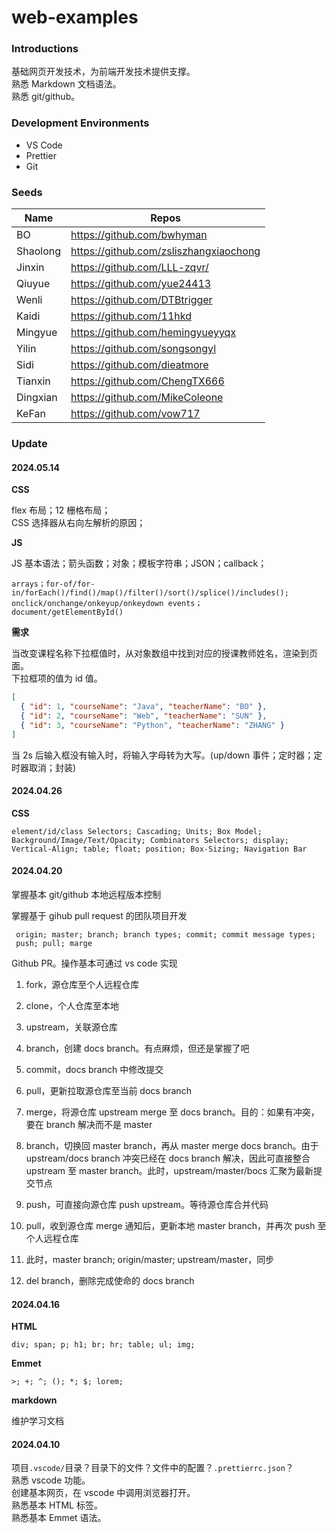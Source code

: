 # web-examples

### Introductions

基础网页开发技术，为前端开发技术提供支撑。  
熟悉 Markdown 文档语法。  
熟悉 git/github。

### Development Environments

- VS Code
- Prettier
- Git

### Seeds

| Name     | Repos                                  |
| -------- | -------------------------------------- |
| BO       | https://github.com/bwhyman             |
| Shaolong | https://github.com/zsliszhangxiaochong |
| Jinxin   | https://github.com/LLL-zqvr/           |
| Qiuyue   | https://github.com/yue24413            |
| Wenli    | https://github.com/DTBtrigger          |
| Kaidi    | https://github.com/11hkd               |
| Mingyue  | https://github.com/hemingyueyyqx       |
| Yilin    | https://github.com/songsongyl          |
| Sidi     | https://github.com/dieatmore           |
| Tianxin  | https://github.com/ChengTX666          |
| Dingxian | https://github.com/MikeColeone         |
| KeFan    | https://github.com/vow717              |

### Update

#### 2024.05.14

**CSS**

flex 布局；12 栅格布局；  
CSS 选择器从右向左解析的原因；

**JS**

JS 基本语法；箭头函数；对象；模板字符串；JSON；callback；

```shell
arrays；for-of/for-in/forEach()/find()/map()/filter()/sort()/splice()/includes();
onclick/onchange/onkeyup/onkeydown events；
document/getElementById()
```

**需求**

当改变课程名称下拉框值时，从对象数组中找到对应的授课教师姓名，渲染到页面。  
下拉框项的值为 id 值。

```json
[
  { "id": 1, "courseName": "Java", "teacherName": "BO" },
  { "id": 2, "courseName": "Web", "teacherName": "SUN" },
  { "id": 3, "courseName": "Python", "teacherName": "ZHANG" }
]
```

当 2s 后输入框没有输入时，将输入字母转为大写。(up/down 事件；定时器；定时器取消；封装)

#### 2024.04.26

**CSS**

```shell
element/id/class Selectors; Cascading; Units; Box Model;
Background/Image/Text/Opacity; Combinators Selectors; display;
Vertical-Align; table; float; position; Box-Sizing; Navigation Bar
```

#### 2024.04.20

掌握基本 git/github 本地远程版本控制

掌握基于 gihub pull request 的团队项目开发

```shell
 origin; master; branch; branch types; commit; commit message types;
 push; pull; marge
```

Github PR。操作基本可通过 vs code 实现

1. fork，源仓库至个人远程仓库

2. clone，个人仓库至本地

3. upstream，关联源仓库

4. branch，创建 docs branch。有点麻烦，但还是掌握了吧

5. commit，docs branch 中修改提交

6. pull，更新拉取源仓库至当前 docs branch

7. merge，将源仓库 upstream merge 至 docs branch。目的：如果有冲突，要在 branch 解决而不是 master

8. branch，切换回 master branch，再从 master merge docs branch。由于 upstream/docs branch 冲突已经在 docs branch 解决，因此可直接整合 upstream 至 master branch。此时，upstream/master/bocs 汇聚为最新提交节点

9. push，可直接向源仓库 push upstream。等待源仓库合并代码

10. pull，收到源仓库 merge 通知后，更新本地 master branch，并再次 push 至个人远程仓库

11. 此时，master branch; origin/master; upstream/master，同步

12. del branch，删除完成使命的 docs branch

#### 2024.04.16

**HTML**

```shell
div; span; p; h1; br; hr; table; ul; img;
```

**Emmet**

```shell
>; +; ^; (); *; $; lorem;
```

**markdown**

维护学习文档

#### 2024.04.10

项目`.vscode/`目录？目录下的文件？文件中的配置？`.prettierrc.json`？  
熟悉 vscode 功能。  
创建基本网页，在 vscode 中调用浏览器打开。  
熟悉基本 HTML 标签。  
熟悉基本 Emmet 语法。
